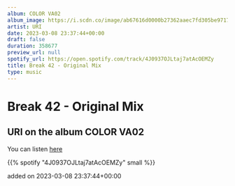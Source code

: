 ```yaml
---
album: COLOR VA02
album_image: https://i.scdn.co/image/ab67616d0000b27362aaec7fd305be9717f36db0
artist: URI
date: 2023-03-08 23:37:44+00:00
draft: false
duration: 358677
preview_url: null
spotify_url: https://open.spotify.com/track/4J0937OJLtaj7atAcOEMZy
title: Break 42 - Original Mix
type: music
---
```



# Break 42 - Original Mix

## URI on the album COLOR VA02

You can listen [here](https://open.spotify.com/track/4J0937OJLtaj7atAcOEMZy)

{{% spotify "4J0937OJLtaj7atAcOEMZy" small %}}

added on 2023-03-08 23:37:44+00:00